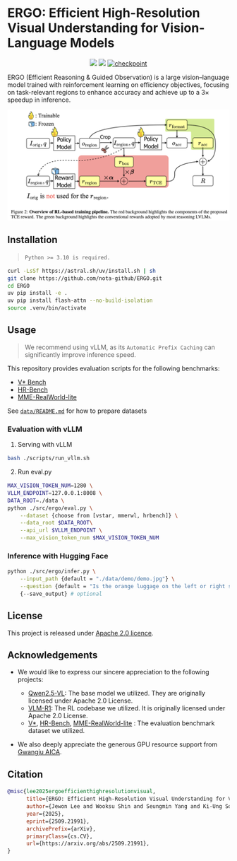 # ERGO: Efficient High-Resolution Visual Understanding for Vision-Language Models

<p align="center">
  <a href="https://arxiv.org/abs/2509.21991">
    <img src="https://img.shields.io/badge/arXiv-paper-red"></a>
  <a href="https://github.com/nota-github/ERGO.git">
    <img src="https://img.shields.io/badge/github-code-purple"></a>
  <a href="https://huggingface.co/nota-ai/ERGO-7B">
    <img src="https://img.shields.io/badge/🤗 huggingface-Model-blue" alt="checkpoint"></a>
</p>

ERGO (Efficient Reasoning & Guided Observation) is a large vision–language model trained with reinforcement learning on efficiency objectives, focusing on task-relevant regions to enhance accuracy and achieve up to a 3× speedup in inference.


![](./assets/fig1.png)


## Installation
> `Python >= 3.10 is required.`

```bash
curl -LsSf https://astral.sh/uv/install.sh | sh
git clone https://github.com/nota-github/ERGO.git
cd ERGO
uv pip install -e .
uv pip install flash-attn --no-build-isolation
source .venv/bin/activate
```

## Usage
> We recommend using vLLM, as its `Automatic Prefix Caching` can significantly improve inference speed.

This repository provides evaluation scripts for the following benchmarks:
- [V* Bench](https://huggingface.co/datasets/craigwu/vstar_bench)
- [HR-Bench](https://huggingface.co/datasets/DreamMr/HR-Bench)
- [MME-RealWorld-lite](https://huggingface.co/datasets/yifanzhang114/MME-RealWorld-lite-lmms-eval)

See [`data/README.md`](data/README.md) for how to prepare datasets


### Evaluation with vLLM


1. Serving with vLLM

```bash
bash ./scripts/run_vllm.sh
```

2. Run eval.py

```bash
MAX_VISION_TOKEN_NUM=1280 \
VLLM_ENDPOINT=127.0.0.1:8008 \
DATA_ROOT=./data \
python ./src/ergo/eval.py \
    --dataset {choose from [vstar, mmerwl, hrbench]} \
    --data_root $DATA_ROOT\
    --api_url $VLLM_ENDPOINT \
    --max_vision_token_num $MAX_VISION_TOKEN_NUM
```

### Inference with Hugging Face

```bash
python ./src/ergo/infer.py \
    --input_path {default = "./data/demo/demo.jpg"} \
    --question {default = "Is the orange luggage on the left or right side of the purple umbrella?"} \
    {--save_output} # optional
```

## License

This project is released under [Apache 2.0 licence](LICENSE).

## Acknowledgements
- We would like to express our sincere appreciation to the following projects:
  - [Qwen2.5-VL](https://github.com/QwenLM/Qwen3-VL): The base model we utilized. They are originally licensed under Apache 2.0 License.
  - [VLM-R1](https://github.com/om-ai-lab/VLM-R1): The RL codebase we utilized. It is originally licensed under Apache 2.0 License.
  - [V*](https://github.com/penghao-wu/vstar), [HR-Bench](https://github.com/DreamMr/HR-Bench), [MME-RealWorld-lite](https://github.com/MME-Benchmarks/MME-RealWorld) : The evaluation benchmark dataset we utilized.

- We also deeply appreciate the generous GPU resource support from [Gwangju AICA](http://www.aica-gj.kr/main.php).

## Citation
```bibtex
@misc{lee2025ergoefficienthighresolutionvisual,
      title={ERGO: Efficient High-Resolution Visual Understanding for Vision-Language Models}, 
      author={Jewon Lee and Wooksu Shin and Seungmin Yang and Ki-Ung Song and DongUk Lim and Jaeyeon Kim and Tae-Ho Kim and Bo-Kyeong Kim},
      year={2025},
      eprint={2509.21991},
      archivePrefix={arXiv},
      primaryClass={cs.CV},
      url={https://arxiv.org/abs/2509.21991}, 
}
```
